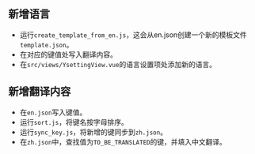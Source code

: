 ## 新增语言

- 运行`create_template_from_en.js`，这会从en.json创建一个新的模板文件`template.json`。
- 在对应的键值处写入翻译内容。
- 在`src/views/YsettingView.vue`的语言设置项处添加新的语言。

## 新增翻译内容

- 在`en.json`写入键值。
- 运行`sort.js`，将键名按字母排序。
- 运行`sync_key.js`，将新增的键同步到`zh.json`。
- 在`zh.json`中，查找值为`TO_BE_TRANSLATED`的键，并填入中文翻译。
